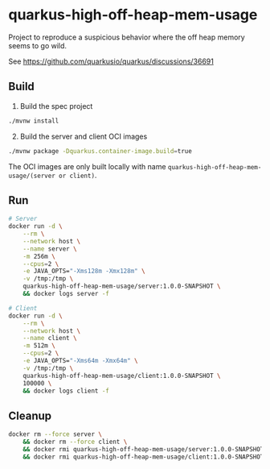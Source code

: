 # quarkus-high-off-heap-mem-usage

Project to reproduce a suspicious behavior where the off heap memory seems to go wild.

See https://github.com/quarkusio/quarkus/discussions/36691

## Build

1. Build the spec project

```sh
./mvnw install
```

2. Build the server and client OCI images

```sh
./mvnw package -Dquarkus.container-image.build=true
```

The OCI images are only built locally with name `quarkus-high-off-heap-mem-usage/(server or client)`.

## Run

```sh
# Server
docker run -d \
    --rm \
    --network host \
    --name server \
    -m 256m \
    --cpus=2 \
    -e JAVA_OPTS="-Xms128m -Xmx128m" \
    -v /tmp:/tmp \
    quarkus-high-off-heap-mem-usage/server:1.0.0-SNAPSHOT \
    && docker logs server -f
```

```sh
# Client
docker run -d \
    --rm \
    --network host \
    --name client \
    -m 512m \
    --cpus=2 \
    -e JAVA_OPTS="-Xms64m -Xmx64m" \
    -v /tmp:/tmp \
    quarkus-high-off-heap-mem-usage/client:1.0.0-SNAPSHOT \
    100000 \
    && docker logs client -f
```

## Cleanup

```sh
docker rm --force server \
    && docker rm --force client \
    && docker rmi quarkus-high-off-heap-mem-usage/server:1.0.0-SNAPSHOT -f \
    && docker rmi quarkus-high-off-heap-mem-usage/client:1.0.0-SNAPSHOT -f
```
